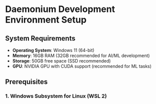 # Daemonium Development Environment Setup

## System Requirements

- **Operating System**: Windows 11 (64-bit)
- **Memory**: 16GB RAM (32GB recommended for AI/ML development)
- **Storage**: 50GB free space (SSD recommended)
- **GPU**: NVIDIA GPU with CUDA support (recommended for ML tasks)

## Prerequisites

### 1. Windows Subsystem for Linux (WSL 2)
